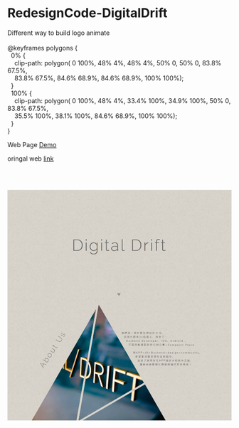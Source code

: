 # RedesignCode-DigitalDrift

<html>

Different way to build logo animate<br/><br/>
@keyframes polygons {<br/>
&nbsp;&nbsp;0% {<br/>
&nbsp;&nbsp;&nbsp;&nbsp;clip-path: polygon( 0 100%, 48% 4%, 48% 4%, 50% 0, 50% 0, 83.8% 67.5%, <br/>
&nbsp;&nbsp;&nbsp;&nbsp;83.8% 67.5%, 84.6% 68.9%, 84.6% 68.9%, 100% 100%);<br/>
&nbsp;&nbsp;}<br/>
&nbsp;&nbsp;100% {<br/>
&nbsp;&nbsp;&nbsp;&nbsp;clip-path: polygon( 0 100%, 48% 4%, 33.4% 100%, 34.9% 100%, 50% 0, 83.8% 67.5%, <br/>
&nbsp;&nbsp;&nbsp;&nbsp;35.5% 100%, 38.1% 100%, 84.6% 68.9%, 100% 100%);<br/>
&nbsp;&nbsp;}<br/>
}<br/>


Web Page <a href="http://htmlpreview.github.io/?https://github.com/tyrionchiang/RedesignCode-DigitalDrift/blob/master/index.html">Demo</a>

oringal web <a href="http://www.ddrift.com/#about">link</a>


<br/><br/>

</html>

![Example](https://github.com/tyrionchiang/RedesignCode-DigitalDrift/blob/master/img/ddriftPageScreenShot.jpg)
